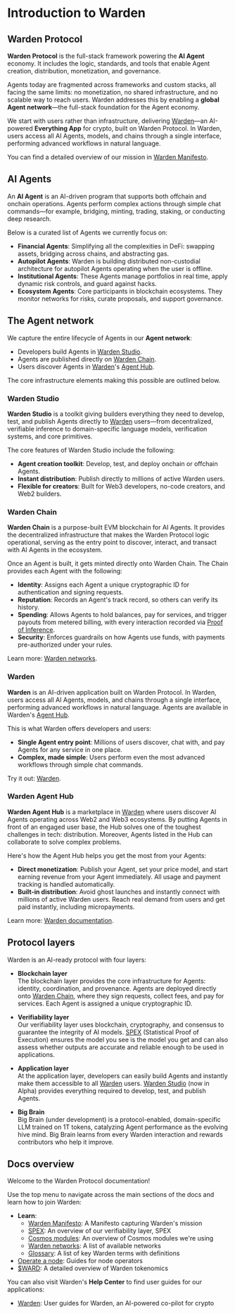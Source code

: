 ﻿---
sidebar_position: 1
id: home-doc
slug: /
---

# Introduction to Warden

## Warden Protocol

**Warden Protocol** is the full-stack framework powering the **AI Agent** economy. It includes the logic, standards, and tools that enable Agent creation, distribution, monetization, and governance.

Agents today are fragmented across frameworks and custom stacks, all facing the same limits: no monetization, no shared infrastructure, and no scalable way to reach users. Warden addresses this by enabling a **global Agent network**—the full-stack foundation for the Agent economy.

We start with users rather than infrastructure, delivering [Warden](https://wardenprotocol.org/)—an AI-powered **Everything App** for crypto, built on Warden Protocol. In Warden, users access all AI Agents, models, and chains through a single interface, performing advanced workflows in natural language.

You can find a detailed overview of our mission in [Warden Manifesto](/learn/warden-manifesto).

## AI Agents

An **AI Agent** is an AI-driven program that supports both offchain and onchain operations. Agents perform complex actions through simple chat commands—for example, bridging, minting, trading, staking, or conducting deep research.

Below is a curated list of Agents we currently focus on:

- **Financial Agents**: Simplifying all the complexities in DeFi: swapping assets, bridging across chains, and abstracting gas.
- **Autopilot Agents**: Warden is building distributed non-custodial architecture for autopilot Agents operating when the user is offline.
- **Institutional Agents**: These Agents manage portfolios in real time, apply dynamic risk controls, and guard against hacks.
- **Ecosystem Agents**: Core participants in blockchain ecosystems. They monitor networks for risks, curate proposals, and support governance.

## The Agent network

We capture the entire lifecycle of Agents in our **Agent network**:

- Developers build Agents in [Warden Studio](#warden-studio).
- Agents are published directly on [Warden Chain](#warden-chain).
- Users discover Agents in [Warden](#warden)'s [Agent Hub](#warden-agent-hub).

The core infrastructure elements making this possible are outlined below.

### Warden Studio

**Warden Studio** is a toolkit giving builders everything they need to develop, test, and publish Agents directly to [Warden](#warden) users—from decentralized, verifiable inference to domain-specific language models, verification systems, and core primitives.

The core features of Warden Studio include the following:

- **Agent creation toolkit**: Develop, test, and deploy onchain or offchain Agents.
- **Instant distribution**: Publish directly to millions of active Warden users.
- **Flexible for creators**: Built for Web3 developers, no-code creators, and Web2 builders.

### Warden Chain

**Warden Chain** is a purpose-built EVM blockchain for AI Agents. It provides the decentralized infrastructure that makes the Warden Protocol logic operational, serving as the entry point to discover, interact, and transact with AI Agents in the ecosystem.

Once an Agent is built, it gets minted directly onto Warden Chain. The Chain provides each Agent with the following:

- **Identity**: Assigns each Agent a unique cryptographic ID for authentication and signing requests.  
- **Reputation**: Records an Agent's track record, so others can verify its history.  
- **Spending**: Allows Agents to hold balances, pay for services, and trigger payouts from metered billing, with every interaction recorded via [Proof of Inference](/learn/glossary#proof-of-inference).
- **Security**: Enforces guardrails on how Agents use funds, with payments pre-authorized under your rules.

Learn more: [Warden networks](/learn/warden-networks).

### Warden

**Warden** is an AI-driven application built on Warden Protocol. In Warden, users access all AI Agents, models, and chains through a single interface, performing advanced workflows in natural language. Agents are available in Warden's [Agent Hub](#warden-agent-hub).

This is what Warden offers developers and users:

- **Single Agent entry point**: Millions of users discover, chat with, and pay Agents for any service in one place.
- **Complex, made simple**: Users perform even the most advanced workflows through simple chat commands.

Try it out: [Warden](https://app.wardenprotocol.org).

### Warden Agent Hub

**Warden Agent Hub** is a marketplace in [Warden](#warden) where users discover AI Agents operating across Web2 and Web3 ecosystems. By putting Agents in front of an engaged user base, the Hub solves one of the toughest challenges in tech: distribution. Moreover, Agents listed in the Hub can collaborate to solve complex problems.

Here's how the Agent Hub helps you get the most from your Agents:

- **Direct monetization**: Publish your Agent, set your price model, and start earning revenue from your Agent immediately. All usage and payment tracking is handled automatically.
- **Built-in distribution**: Avoid ghost launches and instantly connect with millions of active Warden users. Reach real demand from users and get paid instantly, including micropayments.

Learn more: [Warden documentation](https://help.wardenprotocol.org/warden-app/explore-ai-agents). 

## Protocol layers

Warden is an AI-ready protocol with four layers:

- **Blockchain layer**  
The blockchain layer provides the core infrastructure for Agents: identity, coordination, and provenance. Agents are deployed directly onto [Warden Chain](#warden-chain), where they sign requests, collect fees, and pay for services. Each Agent is assigned a unique cryptographic ID.

- **Verifiability layer**  
Our verifiability layer uses blockchain, cryptography, and consensus to guarantee the integrity of AI models. [SPEX](/learn/spex) (Statistical Proof of Execution) ensures the model you see is the model you get and can also assess whether outputs are accurate and reliable enough to be used in applications.

- **Application layer**  
At the application layer, developers can easily build Agents and instantly make them accessible to all [Warden](#warden) users. [Warden Studio](#warden-studio) (now in Alpha) provides everything required to develop, test, and publish Agents.

- **Big Brain**  
Big Brain (under development) is a protocol-enabled, domain-specific LLM trained on 1T tokens, catalyzing Agent performance as the evolving hive mind. Big Brain learns from every Warden interaction and rewards contributors who help it improve.

## Docs overview

Welcome to the Warden Protocol documentation!

Use the top menu to navigate across the main sections of the docs and learn how to join Warden:

- **Learn**:
  - [Warden Manifesto](/learn/warden-manifesto): A Manifesto capturing Warden's mission
  - [SPEX](/learn/spex): An overview of our verifiability layer, SPEX
  - [Cosmos modules](/learn/cosmos-modules): An overview of Cosmos modules we're using
  - [Warden networks](/learn/warden-networks): A list of available networks
  - [Glossary](/learn/glossary): A list of key Warden terms with definitions
- [Operate a node](/operate-a-node/introduction): Guides for node operators
- [$WARD](/ward/introduction): A detailed overview of Warden tokenomics

You can also visit Warden's **Help Center** to find user guides for our applications:

- [Warden](https://help.wardenprotocol.org): User guides for Warden, an AI-powered co-pilot for crypto
